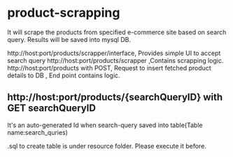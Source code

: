 # product-scrapping

It will scrape the products from specified e-commerce site based on search query. Results will be saved into mysql DB.

http://host:port/products/scrapper/interface, Provides simple UI to accept search query
http://host:port/products/scrapper ,Contains scrapping logic.
http://host:port/products with POST, 
Request to insert fetched product details to DB , End point contains logic.

http://host:port/products/{searchQueryID} with GET
searchQueryID
------------
It's an auto-generated Id when search-query saved into table(Table name:search_quries)

.sql to create table is under resource folder. Please execute it before.



